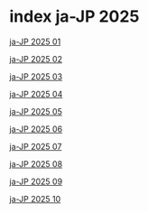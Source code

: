 # index ja-JP 2025

<a href="./01">ja-JP 2025 01</a>

<a href="./02">ja-JP 2025 02</a>

<a href="./03">ja-JP 2025 03</a>

<a href="./04">ja-JP 2025 04</a>

<a href="./05">ja-JP 2025 05</a>

<a href="./06">ja-JP 2025 06</a>

<a href="./07">ja-JP 2025 07</a>

<a href="./08">ja-JP 2025 08</a>

<a href="./09">ja-JP 2025 09</a>

<a href="./10">ja-JP 2025 10</a>
